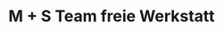 ---
title: "M + S Team freie Werkstatt"
url: /luebtheen/m-s-team-freie-werkstatt/
shop: Autowerkstatt
---